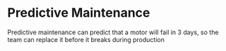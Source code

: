 # Predictive Maintenance
Predictive maintenance can predict that a motor will fail in 3 days, so the team can replace it before it breaks during production
